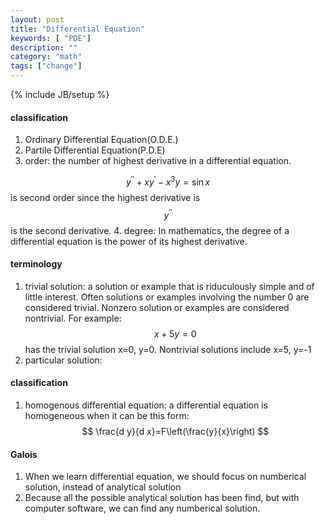 ```yaml
---
layout: post
title: "Differential Equation"
keywords: [ "PDE"]
description: ""
category: "math"
tags: ["change"]
---
```

{% include JB/setup %}


#### classification
1. Ordinary Differential Equation(O.D.E.)
2. Partile Differential Equation(P.D.E)
3. order: the number of highest derivative in a differential equation. 

$$
y^{\prime \prime}+x y^{\prime}-x^{3} y=\sin x
$$
is second order since the highest derivative is $$y^{\prime \prime}$$ is the second derivative.
4. degree: In mathematics, the degree of a differential equation is the power of its highest derivative.


#### terminology
1. trivial solution: a solution or example that is riduculously simple and of little interest. Often solutions or examples involving the number
0 are considered trivial. Nonzero solution or examples are considered nontrivial.
For example:
$$
x+5 y=0
$$
has the trivial solution x=0, y=0. Nontrivial solutions include x=5, y=-1
2. particular solution:


#### classification
1. homogenous differential equation: a differential equation is homogeneous when it can be this form:
$$
\frac{d y}{d x}=F\left(\frac{y}{x}\right)
$$


#### Galois
1. When we learn differential equation, we should focus on numberical
   solution, instead of analytical solution
2. Because all the possible analytical solution has been find, but with computer
   software, we can find any numberical solution.


